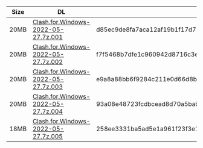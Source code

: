 |    Size   |     DL  | sha512sum |
|  ---  |  ---  |  ---  |
| 20MB | [Clash.for.Windows-2022-05-27.7z.001](https://cdn.jsdelivr.net/gh/appleians/cfw_m1@main/Clash.for.Windows-2022-05-27.7z.001) | d85ec9de8fa7aca12af19b1f17d75de5839f0f3909b681a7404ee76f11263e313a16944bf0973188722afbef2ce3f6848bb7bc593506e1b3fa34631310aff54b |
| 20MB | [Clash.for.Windows-2022-05-27.7z.002](https://cdn.jsdelivr.net/gh/appleians/cfw_m1@main/Clash.for.Windows-2022-05-27.7z.002) | f7f5468b7dfe1c960942d8716c3e54b2d690f424c6376fca6b8d42fc3567b87ff101d85585635f1795433bcd5af922110f6363effe6c4c2a54187636387072f7 |
| 20MB | [Clash.for.Windows-2022-05-27.7z.003](https://cdn.jsdelivr.net/gh/appleians/cfw_m1@main/Clash.for.Windows-2022-05-27.7z.003) | e9a8a88bb6f9284c211e0d66d8b19122d5738bcc3f7c6ebcdcf0ccc371f41750b05a02a73e8cac144be34bd3e675ec405eae6816247ec744e52f18c89598487c |
| 20MB | [Clash.for.Windows-2022-05-27.7z.004](https://cdn.jsdelivr.net/gh/appleians/cfw_m1@main/Clash.for.Windows-2022-05-27.7z.004) | 93a08e48723fcdbcead8d70a5bab348cc72287d4571480b6dbc8f668d3760b8906b9ac1575822292e3ea99996b5c77e21f51fbcf93a62e2c8bba65b7d7fa801c |
| 18MB | [Clash.for.Windows-2022-05-27.7z.005](https://cdn.jsdelivr.net/gh/appleians/cfw_m1@main/Clash.for.Windows-2022-05-27.7z.005) | 258ee3331ba5ad5e1a961f23f3e123776c012309d59e8de0c39a473304222a25f74fa018f8ea9030a268252aa1d637d3ba8aa386f67e6c124745378b3ac6e526 |
